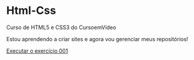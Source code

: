 # Html-Css
 Curso de HTML5 e CSS3 do CursoemVídeo

Estou aprendendo a criar sites e agora vou gerenciar meus repositórios!

<a href="https://caroldoamor.github.io/html-css/Exerc%C3%ADcios/ex001(paragrafos%20e%20quebra%20de%20linha)/index.html">Executar o exercício 001<a>
